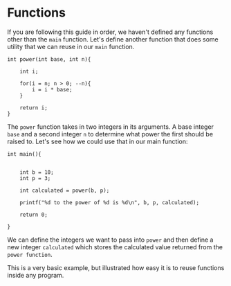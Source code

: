 # Functions

If you are following this guide in order, we haven't defined any functions other than the `main` function. Let's define another function that does some utility that we can reuse in our `main` function. 

```
int power(int base, int n){

    int i;

    for(i = n; n > 0; --n){
        i = i * base;
    }

    return i;
}
```

The `power` function takes in two integers in its arguments. A base integer `base` and a second integer `n` to determine what power the first should be raised to. Let's see how we could use that in our main function: 

```
int main(){


    int b = 10;
    int p = 3;

    int calculated = power(b, p);

    printf("%d to the power of %d is %d\n", b, p, calculated);

    return 0;

}

```

We can define the integers we want to pass into `power` and then define a new integer `calculated` which stores the calculated value returned from the `power function`.

This is a very basic example, but illustrated how easy it is to reuse functions inside any program. 
